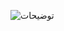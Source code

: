 
![توضيحات ]("https://github.com/semnan-university-ai/image-processing-class/blob/main/excersiecs/Homayontoosy/24/khoroji%20tasvir.jpg")
